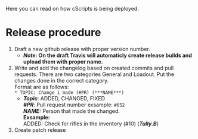 Here you can read on how cScripts is being deployed. 

# Release procedure
1. Draft a new github release with proper version number.
   - *****Note:*** On the draft Travis will automaticly create release builds and upload them with proper name.**
1. Write and add the changelog based on created commits and pull requests. There are two categories General and Loadout. Put the changes done in the correct category. <br>Format are as follows: <br>```* TOPIC: Change i made (#PR) (***NAME***)```
     - ***Topic***: ADDED, CHANGED, FIXED<br>
     ***#PR***: Pull request number exsample: `#652`<br>
     ***NAME:*** Person that made the changed.<br>
     **Exsample:**<br>
     ADDED: Check for rifles in the inventory (#10) (***Tully.B***)
1. Create patch release